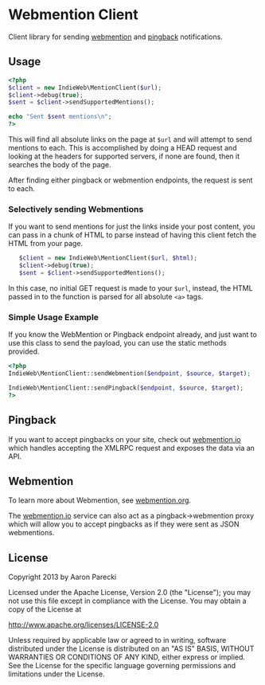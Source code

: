 Webmention Client
=================

Client library for sending [webmention](http://indiewebcamp.com/webmention) and [pingback](http://indiewebcamp.com/pingback) notifications.

Usage
-----

```php
<?php
$client = new IndieWeb\MentionClient($url);
$client->debug(true);
$sent = $client->sendSupportedMentions();

echo "Sent $sent mentions\n";
?>
```

This will find all absolute links on the page at `$url` and will attempt to send
mentions to each. This is accomplished by doing a HEAD request and looking at the headers
for supported servers, if none are found, then it searches the body of the page.

After finding either pingback or webmention endpoints, the request is sent to each.

### Selectively sending Webmentions

If you want to send mentions for just the links inside your post content, you can 
pass in a chunk of HTML to parse instead of having this client fetch the HTML
from your page.

```php
   $client = new IndieWeb\MentionClient($url, $html);
   $client->debug(true);
   $sent = $client->sendSupportedMentions();
```

In this case, no initial GET request is made to your `$url`, instead, the HTML passed
in to the function is parsed for all absolute `<a>` tags.


### Simple Usage Example

If you know the WebMention or Pingback endpoint already, and just want to use this
class to send the payload, you can use the static methods provided.

```php
<?php
IndieWeb\MentionClient::sendWebmention($endpoint, $source, $target);

IndieWeb\MentionClient::sendPingback($endpoint, $source, $target);
?>
```


Pingback
--------

If you want to accept pingbacks on your site, check out [webmention.io](http://webmention.io/#use-it)
which handles accepting the XMLRPC request and exposes the data via an API.


Webmention
----------

To learn more about Webmention, see [webmention.org](http://webmention.org).

The [webmention.io](http://webmention.io/) service can also act as a pingback->webmention
proxy which will allow you to accept pingbacks as if they were sent as JSON webmentions.


License
-------

Copyright 2013 by Aaron Parecki

Licensed under the Apache License, Version 2.0 (the "License");
you may not use this file except in compliance with the License.
You may obtain a copy of the License at

   http://www.apache.org/licenses/LICENSE-2.0

Unless required by applicable law or agreed to in writing, software
distributed under the License is distributed on an "AS IS" BASIS,
WITHOUT WARRANTIES OR CONDITIONS OF ANY KIND, either express or implied.
See the License for the specific language governing permissions and
limitations under the License.
